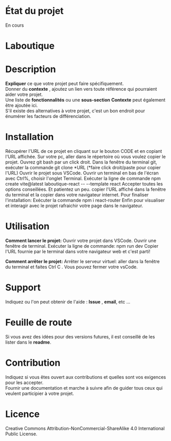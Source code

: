# État du projet 
En cours

# Laboutique

# Description

**Expliquer** ce que votre projet peut faire spécifiquement.  
Donner du **contexte** , ajoutez un lien vers toute référence qui pourraient aider votre projet.  
Une liste de **fonctionnalités** ou une **sous-section** **Contexte** peut également être ajoutée ici.  
S'il existe des alternatives à votre projet, c'est un bon endroit pour énumérer les facteurs de différenciation.

# Installation
Récupérer l'URL de ce projet en cliquant sur le bouton CODE et en copiant l'URL affichée.
Sur votre pc, aller dans le répertoire où vous voulez copier le projet.
Ouvrez git bash par un click droit.
Dans la fenêtre du terminal git, exécuter la commande git clone *URL (*faire click droit/paste pour copier l'URL)
Ouvrir le projet sous VSCode.
Ouvrir un terminal en bas de l'écran avec Ctrl%, choisir l'onglet Terminal.
Exécuter la ligne de commande 
npm create vite@latest laboutique-react -- --template react
Accepter toutes les options conseillées. Et patientez un peu.
copier l'URL affiché dans la fenêtre du terminal et la copier dans votre navigateur internet.
Pour finaliser l'installation:
Exécuter la commande
npm i react-router
Enfin pour visualiser et interagir avec le projet 
rafraichir votre page dans le navigateur.


# Utilisation
**Comment lancer le projet:**
Ouvrir votre projet dans VSCode.
Ouvrir une fenêtre de terminal.
Exécuter la ligne de commande:
npm run dev
Copier l'URL fournie par le terminal dans votre navigateur web et c'est parti!


**Comment arrêter le projet:**
Arrêter le serveur virtuel: aller dans la fenêtre du terminal et faites Ctrl C .
Vous pouvez fermer votre vsCode.


# Support

Indiquez ou l'on peut obtenir de l'aide : **Issue** , **email**, etc ...

# Feuille de route

Si vous avez des idées pour des versions futures, il est conseillé de les lister dans le **readme**.

# Contribution

Indiquez si vous êtes ouvert aux contributions et quelles sont vos exigences pour les accepter.  
Fournir une documentation et marche à suivre afin de guider tous ceux qui veulent participier à votre projet.

# Licence

Creative Commons Attribution-NonCommercial-ShareAlike 4.0 International Public License.




